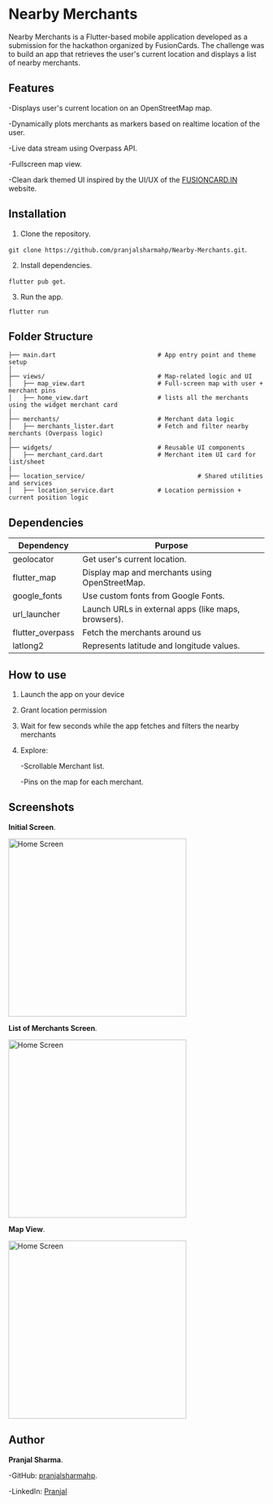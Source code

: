 # Nearby Merchants
Nearby Merchants is a Flutter-based mobile application developed as a submission for the hackathon organized by FusionCards. The challenge was to build an app that retrieves the user's current location and displays a list of nearby merchants.

## Features
-Displays user's current location on an OpenStreetMap map. 

-Dynamically plots merchants as markers based on realtime location of the user. 

-Live data stream using Overpass API. 

-Fullscreen map view. 

-Clean dark themed UI inspired by the UI/UX of the [FUSIONCARD.IN](https://www.fusioncards.in) website. 


## Installation
1. Clone the repository. 

`git clone https://github.com/pranjalsharmahp/Nearby-Merchants.git`. 

2. Install dependencies. 

`flutter pub get`. 

3. Run the app. 

`flutter run`

## Folder Structure
```lib/
├── main.dart                            # App entry point and theme setup
│
├── views/                               # Map-related logic and UI
│   ├── map_view.dart                    # Full-screen map with user + merchant pins
│   ├── home_view.dart                   # lists all the merchants using the widget merchant card
│
├── merchants/                           # Merchant data logic
│   ├── merchants_lister.dart            # Fetch and filter nearby merchants (Overpass logic)
│
├── widgets/                             # Reusable UI components
│   ├── merchant_card.dart               # Merchant item UI card for list/sheet
|
├── location_service/                               # Shared utilities and services
│   ├── location_service.dart            # Location permission + current position logic
```

## Dependencies 
| Dependency           | Purpose                                               |
|----------------------|-------------------------------------------------------|
| geolocator           | Get user's current location.                          |
| flutter_map          | Display map and merchants using OpenStreetMap.        |
| google_fonts         | Use custom fonts from Google Fonts.                   |
| url_launcher         | Launch URLs in external apps (like maps, browsers).   |
| flutter_overpass     | Fetch the merchants around us                         |
| latlong2             | Represents latitude and longitude values.             |

## How to use
1. Launch the app on your device
2. Grant location permission
3. Wait for few seconds while the app fetches and filters the nearby merchants
4. Explore:  

    -Scrollable Merchant list. 

    -Pins on the map for each merchant. 

## Screenshots
**Initial Screen**. 

<img src="lib/assets/InitialScreen.png" alt="Home Screen" width="350"/>

**List of Merchants Screen**. 

<img src="lib/assets/ListofMerchants.png" alt="Home Screen" width="350"/>

**Map View**. 

<img src="lib/assets//MapView.png" alt="Home Screen" width="350"/>

## Author
**Pranjal Sharma**. 

-GitHub: [pranjalsharmahp](https://github.com/pranjalsharmahp). 

-LinkedIn: [Pranjal](https://www.linkedin.com/in/pranjal-sharma-3182ab22b/)